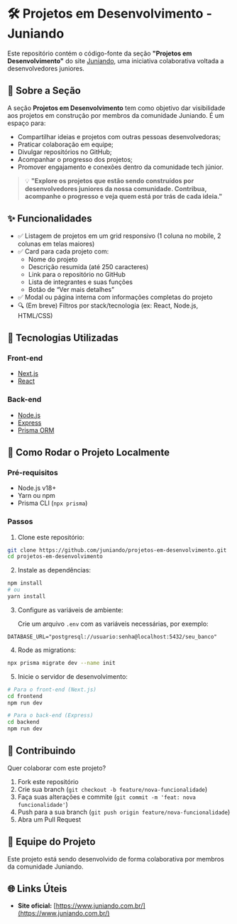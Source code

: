 # 🛠️ Projetos em Desenvolvimento - Juniando

Este repositório contém o código-fonte da seção **"Projetos em Desenvolvimento"** do site [Juniando](https://www.juniando.com.br/), uma iniciativa colaborativa voltada a desenvolvedores juniores.

## 📌 Sobre a Seção

A seção **Projetos em Desenvolvimento** tem como objetivo dar visibilidade aos projetos em construção por membros da comunidade Juniando. É um espaço para:

- Compartilhar ideias e projetos com outras pessoas desenvolvedoras;
- Praticar colaboração em equipe;
- Divulgar repositórios no GitHub;
- Acompanhar o progresso dos projetos;
- Promover engajamento e conexões dentro da comunidade tech júnior.

> 💡 **"Explore os projetos que estão sendo construídos por desenvolvedores juniores da nossa comunidade. Contribua, acompanhe o progresso e veja quem está por trás de cada ideia."**

## ✨ Funcionalidades

- ✅ Listagem de projetos em um grid responsivo (1 coluna no mobile, 2 colunas em telas maiores)
- ✅ Card para cada projeto com:
  - Nome do projeto
  - Descrição resumida (até 250 caracteres)
  - Link para o repositório no GitHub
  - Lista de integrantes e suas funções
  - Botão de “Ver mais detalhes”
- ✅ Modal ou página interna com informações completas do projeto
- 🔍 (Em breve) Filtros por stack/tecnologia (ex: React, Node.js, HTML/CSS)

## 🧱 Tecnologias Utilizadas

### Front-end
- [Next.js](https://nextjs.org/)
- [React](https://reactjs.org/)

### Back-end
- [Node.js](https://nodejs.org/)
- [Express](https://expressjs.com/)
- [Prisma ORM](https://www.prisma.io/)

## 🚀 Como Rodar o Projeto Localmente

### Pré-requisitos
- Node.js v18+
- Yarn ou npm
- Prisma CLI (`npx prisma`)

### Passos

1. Clone este repositório:

```bash
git clone https://github.com/juniando/projetos-em-desenvolvimento.git
cd projetos-em-desenvolvimento
```

2. Instale as dependências:

```bash
npm install
# ou
yarn install
```

3. Configure as variáveis de ambiente:

   Crie um arquivo `.env` com as variáveis necessárias, por exemplo:

```env
DATABASE_URL="postgresql://usuario:senha@localhost:5432/seu_banco"
```

4. Rode as migrations:

```bash
npx prisma migrate dev --name init
```

5. Inicie o servidor de desenvolvimento:

```bash
# Para o front-end (Next.js)
cd frontend
npm run dev

# Para o back-end (Express)
cd backend
npm run dev
```
## 🤝 Contribuindo

Quer colaborar com este projeto?

1. Fork este repositório
2. Crie sua branch (`git checkout -b feature/nova-funcionalidade`)
3. Faça suas alterações e commite (`git commit -m 'feat: nova funcionalidade'`)
4. Push para a sua branch (`git push origin feature/nova-funcionalidade`)
5. Abra um Pull Request

## 👥 Equipe do Projeto

Este projeto está sendo desenvolvido de forma colaborativa por membros da comunidade Juniando.

## 🌐 Links Úteis

- **Site oficial:** [https://www.juniando.com.br/](https://www.juniando.com.br/)
